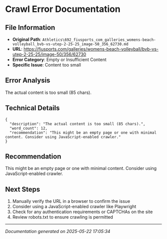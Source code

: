 # Crawl Error Documentation

## File Information
- **Original Path**: `Athletics\692_fiusports_com_galleries_womens-beach-volleyball_bvb-vs-utep-2-25-25_image-50_356_62730.md`
- **URL**: https://fiusports.com/galleries/womens-beach-volleyball/bvb-vs-utep-2-25-25/image-50/356/62730
- **Error Category**: Empty or Insufficient Content
- **Specific Issue**: Content too small

## Error Analysis
The actual content is too small (85 chars).

## Technical Details
```
{
  "description": "The actual content is too small (85 chars).",
  "word_count": 12,
  "recommendation": "This might be an empty page or one with minimal content. Consider using JavaScript-enabled crawler."
}
```

## Recommendation
This might be an empty page or one with minimal content. Consider using JavaScript-enabled crawler.

## Next Steps
1. Manually verify the URL in a browser to confirm the issue
2. Consider using a JavaScript-enabled crawler like Playwright
3. Check for any authentication requirements or CAPTCHAs on the site
4. Review robots.txt to ensure crawling is permitted

---
*Documentation generated on 2025-05-22 17:05:34*
